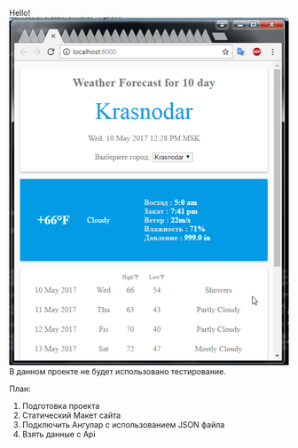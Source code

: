 
Hello!
<img src="WeatherForecastFromYahoo.png">
В данном проекте не будет использовано тестирование.

План:
1) Подготовка проекта
2) Статический Макет сайта
3) Подключить Ангулар с использованием JSON файла
4) Взять данные с Api
